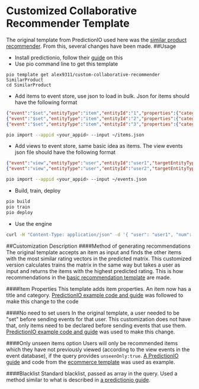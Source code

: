 # Customized Collaborative Recommender Template
The original template from PredictionIO used here was the [similar product recommender](https://templates.prediction.io/PredictionIO/template-scala-parallel-similarproduct). From this, several changes have been made.
##Usage
- Install predictionio, follow their [guide](https://docs.prediction.io/install/) on this
- Use pio command line to get this template
```
pio template get alex9311/custom-collaborative-recommender SimilarProduct
cd SimilarProduct
```
- Add items to event store, use json to load in bulk. Json for items should have the following format
```json
{"event":"$set","entityType":"item","entityId":"1","properties":{"category":"a","title":"title for a1"}}
{"event":"$set","entityType":"item","entityId":"2","properties":{"category":"a","title":"title for a2"}}
{"event":"$set","entityType":"item","entityId":"3","properties":{"category":"b","title":"title for b3"}}
```
```bash
pio import --appid <your_appid> --input ~/items.json
```
- Add views to event store, same basic idea as items. The view events json file should have the following format
```json
{"event":"view","entityType":"user","entityId":"user1","targetEntityType":"item","targetEntityId":"1"}
{"event":"view","entityType":"user","entityId":"user2","targetEntityType":"item","targetEntityId":"2"}
```
```bash
pio import --appid <your_appid> --input ~/events.json
```
- Build, train, deploy
```bash
pio build
pio train
pio deploy
```

- Use the engine
```bash
curl -H "Content-Type: application/json" -d '{ "user": "user1", "num": 4, "unseenOnly":false, "blackList":["1"]}' http://localhost:8000/queries.json
```

##Customization Description
####Method of generating recommendations
The original template accepts an item as input and finds the other items with the most similar rating vectors in the predicted matrix. This customized version calculates trains the matrix in the same way but takes a user as input and returns the items with the highest predicted rating. This is how recommendations in the [basic recommendation template](https://templates.prediction.io/PredictionIO/template-scala-parallel-recommendation) are made.

####Item Properties
This template adds item properties. An item now has a title and category. [PredictionIO example code and guide](https://github.com/PredictionIO/PredictionIO/blob/develop/examples/scala-parallel-similarproduct/add-and-return-item-properties/README.md) was followed to make this change to the code

####No need to set users
In the original template, a user needed to be "set" before sending events for that user. This customization does not have that, only items need to be declared before sending events that use them. [PredictionIO example code and guide](https://github.com/PredictionIO/PredictionIO/tree/develop/examples/scala-parallel-similarproduct/no-set-user) was used to make this change.

####Only unseen items option
Users will only be recommended items which they have not previously viewed (according to the view events in the event database), if the query provides `unseenOnly:true`. [A PredictionIO guide](https://docs.prediction.io/templates/recommendation/blacklist-items/) and code from the [ecommerce template](https://github.com/PredictionIO/template-scala-parallel-ecommercerecommendation) was used as example.

####Blacklist
Standard blacklist, passed as array in the query. Used a method similar to what is described in [a predictionio guide](https://docs.prediction.io/templates/recommendation/blacklist-items/).
